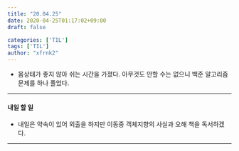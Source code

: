 ```yaml
---
title: "20.04.25"
date: 2020-04-25T01:17:02+09:00
draft: false

categories: ['TIL']
tags: ['TIL']
author: "xfrnk2"
---
```

+ 몸상태가 좋지 않아 쉬는 시간을 가졌다. 아무것도 안할 수는 없으니 백준 알고리즘 문제를 하나 풀었다.
--- 
#### 내일 할 일  
+ 내일은 약속이 있어 외출을 하지만 이동중 객체지향의 사실과 오해 책을 독서하겠다.
---